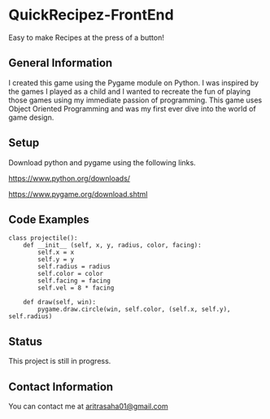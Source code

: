 # QuickRecipez-FrontEnd
Easy to make Recipes at the press of a button!
## General Information
I created this game using the Pygame module on Python. I was inspired by the games I played as a child and I wanted to recreate the fun of playing those games using my immediate passion of programming. This game uses Object Oriented Programming and was my first ever dive into the world of game design. 
## Setup
Download python and pygame using the following links.

https://www.python.org/downloads/

https://www.pygame.org/download.shtml
## Code Examples
```
class projectile():
    def __init__ (self, x, y, radius, color, facing):
        self.x = x
        self.y = y
        self.radius = radius
        self.color = color
        self.facing = facing
        self.vel = 8 * facing

    def draw(self, win):
        pygame.draw.circle(win, self.color, (self.x, self.y), self.radius)
```
## Status
This project is still in progress.
## Contact Information
You can contact me at aritrasaha01@gmail.com
